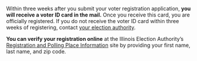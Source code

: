 Within three weeks after you submit your voter registration application, **you will receive a voter ID card in the mail.** Once you receive this card, you are officially registered. If you do not receive the voter ID card within three weeks of registering, contact [your election authority](http://www.elections.il.gov/ElectionAuthorities/ElecAuthorityList.aspx).  

**You can verify your registration online** at the Illinois Election Authority’s [Registration and Polling Place Information](http://www.elections.il.gov/VotingInformation/RegistrationLookup.aspx) site by providing your first name, last name, and zip code.  